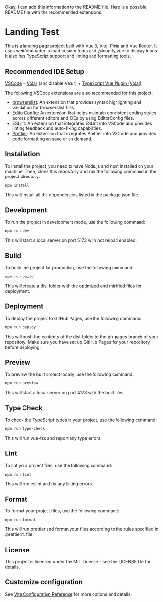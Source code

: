Okay, I can add this information to the README file. Here is a possible README file with the recommended extensions:

# Landing Test

This is a landing page project built with Vue 3, Vite, Pinia and Vue Router. It uses webfontloader to load custom fonts and @iconify/vue to display icons. It also has TypeScript support and linting and formatting tools.

## Recommended IDE Setup

[VSCode](https://code.visualstudio.com/) + [Volar](https://marketplace.visualstudio.com/items?itemName=Vue.volar) (and disable Vetur) + [TypeScript Vue Plugin (Volar)](https://marketplace.visualstudio.com/items?itemName=Vue.vscode-typescript-vue-plugin).

The following VSCode extensions are also recommended for this project:

- [browserslist](https://marketplace.visualstudio.com/items?itemName=webben.browserslist): An extension that provides syntax highlighting and validation for browserslist files.
- [EditorConfig](https://marketplace.visualstudio.com/items?itemName=EditorConfig.EditorConfig): An extension that helps maintain consistent coding styles across different editors and IDEs by using EditorConfig files.
- [ESLint](https://marketplace.visualstudio.com/items?itemName=dbaeumer.vscode-eslint): An extension that integrates ESLint into VSCode and provides linting feedback and auto-fixing capabilities.
- [Prettier](https://marketplace.visualstudio.com/items?itemName=esbenp.prettier-vscode): An extension that integrates Prettier into VSCode and provides code formatting on save or on demand.

## Installation

To install the project, you need to have Node.js and npm installed on your machine. Then, clone this repository and run the following command in the project directory:

```bash
npm install
```

This will install all the dependencies listed in the package.json file.

## Development

To run the project in development mode, use the following command:

```bash
npm run dev
```

This will start a local server on port 5173 with hot reload enabled.

## Build

To build the project for production, use the following command:

```bash
npm run build
```

This will create a dist folder with the optimized and minified files for deployment.

## Deployment

To deploy the project to GitHub Pages, use the following command:

```bash
npm run deploy
```

This will push the contents of the dist folder to the gh-pages branch of your repository. Make sure you have set up GitHub Pages for your repository before deploying.

## Preview

To preview the built project locally, use the following command:

```bash
npm run preview
```

This will start a local server on port 4173 with the built files.

## Type Check

To check the TypeScript types in your project, use the following command:

```bash
npm run type-check
```

This will run vue-tsc and report any type errors.

## Lint

To lint your project files, use the following command:

```bash
npm run lint
```

This will run eslint and fix any linting errors.

## Format

To format your project files, use the following command:

```bash
npm run format
```

This will run prettier and format your files according to the rules specified in .prettierrc file.

## License

This project is licensed under the MIT License - see the LICENSE file for details.

## Customize configuration

See [Vite Configuration Reference](https://vitejs.dev/config/) for more options and details.

